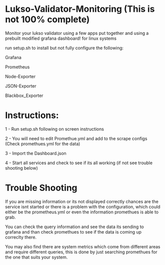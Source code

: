 # Lukso-Validator-Monitoring (This is not 100% complete)


Monitor your lukso validator using a few apps put together and using a prebuilt modified grafana dashboard!
for linux systems

run setup.sh to install but not fully configure the following:

Grafana

Prometheus

Node-Exporter

JSON-Exporter

Blackbox_Exporter

# Instructions:

1 - Run setup.sh following on screen instructions

2 - You will need to edit Promethue.yml and add to the scrape configs (Check promethues.yml for the data)

3 - Import the Dashboard.json

4 - Start all services and check to see if its all working (if not see trouble shooting below)


# Trouble Shooting
If you are missing information or its not displayed correctly chances are the service isnt started or
there is a problem with the configuration, which could either be the prometheus.yml or even the information
promethues is able to grab.

You can check the query information and see the data its sending to grafana and than check promethues to 
see if the data is coming up correclty there.

You may also find there are system metrics which come from different areas and require different queries,
this is done by just searching promethues for the one that suits your system.
